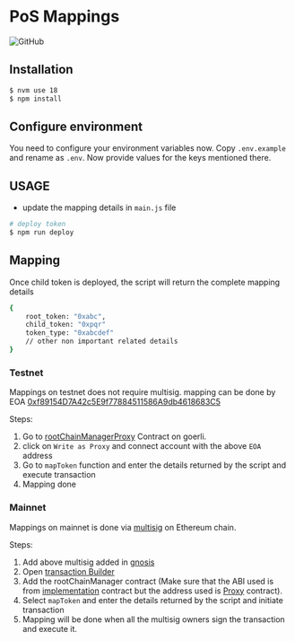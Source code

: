 # PoS Mappings

![GitHub](https://img.shields.io/github/license/nitinmittal23/pos-mapping)

## Installation

```sh
$ nvm use 18
$ npm install
```

## Configure environment

You need to configure your environment variables now. Copy `.env.example` and rename as `.env`. Now provide values for the keys mentioned there.

## USAGE

- update the mapping details in `main.js` file

```sh
# deploy token
$ npm run deploy
```

## Mapping

Once child token is deployed, the script will return the complete mapping details

```sh
{
    root_token: "0xabc",
    child_token: "0xpqr"
    token_type: "0xabcdef"
    // other non important related details
}
```

### Testnet
Mappings on testnet does not require multisig. mapping can be done by EOA [0xf89154D7A42c5E9f77884511586A9db4618683C5](https://goerli.etherscan.io/address/0xf89154D7A42c5E9f77884511586A9db4618683C5)

Steps:
1. Go to [rootChainManagerProxy](https://goerli.etherscan.io/address/0xBbD7cBFA79faee899Eaf900F13C9065bF03B1A74#writeProxyContract) Contract on goerli.
2. click on `Write as Proxy` and connect account with the above `EOA` address
3. Go to `mapToken` function and enter the details returned by the script and execute transaction
4. Mapping done


### Mainnet
Mappings on mainnet is done via [multisig](https://etherscan.io/address/0x424bDE99FCfB68c5a1218fd3215caFfD031f19C4) on Ethereum chain.

Steps:
1. Add above multisig added in [gnosis](https://app.safe.global/apps?safe=eth:0x424bDE99FCfB68c5a1218fd3215caFfD031f19C4)
2. Open [transaction Builder](https://app.safe.global/share/safe-app?appUrl=https%3A%2F%2Fapps-portal.safe.global%2Ftx-builder&chain=eth)
3. Add the rootChainManager contract (Make sure that the ABI used is from [implementation](https://etherscan.io/address/0x536c55cFe4892E581806e10b38dFE8083551bd03) contract but the address used is [Proxy](https://etherscan.io/address/0x86E4Dc95c7FBdBf52e33D563BbDB00823894C287) contract).
4. Select `mapToken` and enter the details returned by the script and initiate transaction
2. Mapping will be done when all the multisig owners sign the transaction and execute it.
